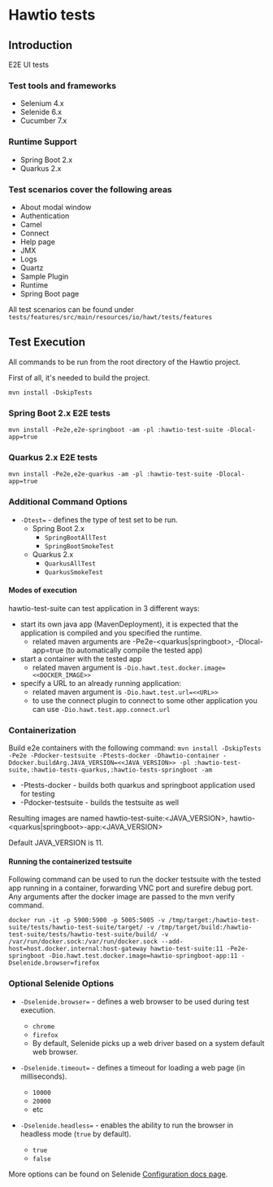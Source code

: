 # Hawtio tests

## Introduction

E2E UI tests

### Test tools and frameworks

- Selenium 4.x
- Selenide 6.x
- Cucumber 7.x

### Runtime Support

- Spring Boot 2.x
- Quarkus 2.x

### Test scenarios cover the following areas

- About modal window
- Authentication
- Camel
- Connect
- Help page
- JMX
- Logs
- Quartz
- Sample Plugin
- Runtime
- Spring Boot page

All test scenarios can be found under `tests/features/src/main/resources/io/hawt/tests/features`

## Test Execution

All commands to be run from the root directory of the Hawtio project.

First of all, it's needed to build the project.

```console
mvn install -DskipTests
```

### Spring Boot 2.x E2E tests

```console
mvn install -Pe2e,e2e-springboot -am -pl :hawtio-test-suite -Dlocal-app=true
```

### Quarkus 2.x E2E tests

```console
mvn install -Pe2e,e2e-quarkus -am -pl :hawtio-test-suite -Dlocal-app=true
```

### Additional Command Options

- `-Dtest=` - defines the type of test set to be run.
  - Spring Boot 2.x
    - `SpringBootAllTest`
    - `SpringBootSmokeTest`
  - Quarkus 2.x
    - `QuarkusAllTest`
    - `QuarkusSmokeTest`

#### Modes of execution

hawtio-test-suite can test application in 3 different ways:

- start its own java app (MavenDeployment), it is expected that the application is compiled and you specified the runtime.
  - related maven arguments are -Pe2e-<quarkus|springboot>, -Dlocal-app=true (to automatically compile the tested app)
- start a container with the tested app
  - related maven argument is `-Dio.hawt.test.docker.image=<<DOCKER_IMAGE>>`
- specify a URL to an already running application:
  - related maven argument is `-Dio.hawt.test.url=<<URL>>`
  - to use the connect plugin to connect to some other application you can use `-Dio.hawt.test.app.connect.url`

### Containerization

Build e2e containers with the following command: `mvn install -DskipTests -Pe2e -Pdocker-testsuite -Ptests-docker -Dhawtio-container -Ddocker.buildArg.JAVA_VERSION=<<JAVA_VERSION>> -pl :hawtio-test-suite,:hawtio-tests-quarkus,:hawtio-tests-springboot -am`

- -Ptests-docker - builds both quarkus and springboot application used for testing
- -Pdocker-testsuite - builds the testsuite as well

Resulting images are named hawtio-test-suite:<JAVA_VERSION>, hawtio-<quarkus|springboot>-app:<JAVA_VERSION>

Default JAVA_VERSION is 11.

#### Running the containerized testsuite

Following command can be used to run the docker testsuite with the tested app running in a container, forwarding VNC port and surefire debug port. Any arguments after the docker image are passed to the mvn verify command.

```console
docker run -it -p 5900:5900 -p 5005:5005 -v /tmp/target:/hawtio-test-suite/tests/hawtio-test-suite/target/ -v /tmp/target/build:/hawtio-test-suite/tests/hawtio-test-suite/build/ -v /var/run/docker.sock:/var/run/docker.sock --add-host=host.docker.internal:host-gateway hawtio-test-suite:11 -Pe2e-springboot -Dio.hawt.test.docker.image=hawtio-springboot-app:11 -Dselenide.browser=firefox
```

### Optional Selenide Options

- `-Dselenide.browser=` - defines a web browser to be used during test execution.
  - `chrome`
  - `firefox`
  - By default, Selenide picks up a web driver based on a system default web browser.

- `-Dselenide.timeout=` - defines a timeout for loading a web page (in milliseconds).
  - `10000`
  - `20000`
  - etc
- `-Dselenide.headless=` - enables the ability to run the browser in headless mode (`true` by default).
  - `true`
  - `false`

More options can be found on Selenide [Configuration docs page](https://selenide.org/javadoc/current/com/codeborne/selenide/Configuration.html).
